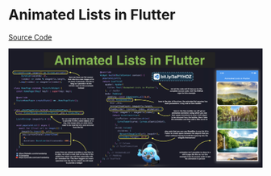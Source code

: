 # Animated Lists in Flutter

[Source Code](../source/animated-lists-in-flutter.dart)

![](../images/animated-lists-in-flutter.jpg)
